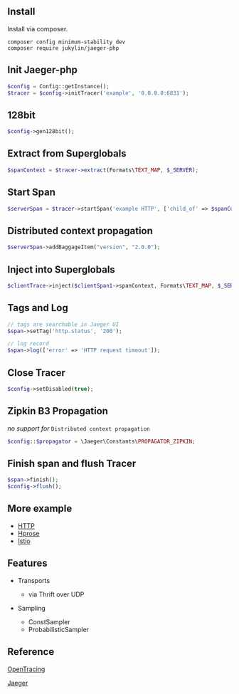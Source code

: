 ## Install

Install via composer.

```
composer config minimum-stability dev
composer require jukylin/jaeger-php
```

## Init Jaeger-php

```php
$config = Config::getInstance();
$tracer = $config->initTracer('example', '0.0.0.0:6831');
```

## 128bit

```php
$config->gen128bit();
```

## Extract from Superglobals

```php
$spanContext = $tracer->extract(Formats\TEXT_MAP, $_SERVER);
```

## Start Span

```php
$serverSpan = $tracer->startSpan('example HTTP', ['child_of' => $spanContext]);
```

## Distributed context propagation
```php
$serverSpan->addBaggageItem("version", "2.0.0");
```

## Inject into Superglobals

```php
$clientTrace->inject($clientSpan1->spanContext, Formats\TEXT_MAP, $_SERVER);
```

## Tags and Log

```php
// tags are searchable in Jaeger UI
$span->setTag('http.status', '200');

// log record
$span->log(['error' => 'HTTP request timeout']);
```

## Close Tracer

```php
$config->setDisabled(true);
```

## Zipkin B3 Propagation

*no support for* `Distributed context propagation`

```php
$config::$propagator = \Jaeger\Constants\PROPAGATOR_ZIPKIN;
```

## Finish span and flush Tracer

```php
$span->finish();
$config->flush();
```

## More example

- [HTTP](https://github.com/jukylin/jaeger-php/blob/master/example/HTTP.php)
- [Hprose](https://github.com/jukylin/blog/blob/master/Uber%E5%88%86%E5%B8%83%E5%BC%8F%E8%BF%BD%E8%B8%AA%E7%B3%BB%E7%BB%9FJaeger%E4%BD%BF%E7%94%A8%E4%BB%8B%E7%BB%8D%E5%92%8C%E6%A1%88%E4%BE%8B%E3%80%90PHP%20%20%20Hprose%20%20%20Go%E3%80%91.md#跨语言调用案例)
- [Istio](https://github.com/jukylin/jaeger-php/blob/master/example/README.md)

## Features

- Transports
    - via Thrift over UDP

- Sampling
    - ConstSampler
    - ProbabilisticSampler

## Reference

[OpenTracing](https://opentracing.io/)

[Jaeger](https://uber.github.io/jaeger/)
